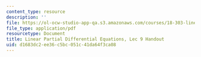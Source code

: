 ```yaml
---
content_type: resource
description: ''
file: https://ol-ocw-studio-app-qa.s3.amazonaws.com/courses/18-303-linear-partial-differential-equations-analysis-and-numerics-fall-2014/d1683dc2ee36c5bc051c41da64f3ca08_MIT18_303F14_Lec9.pdf
file_type: application/pdf
resourcetype: Document
title: Linear Partial Differential Equations, Lec 9 Handout
uid: d1683dc2-ee36-c5bc-051c-41da64f3ca08
---
```

